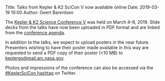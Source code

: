 Title: Talks from Kepler & K2 SciCon V now available online
Date: 2019-03-19 10:00
Author: Geert Barentsen

The [Kepler & K2 Science Conference V](scicon-2019/) was held on March 4–8, 2019.
Slide decks from the talks have now been uploaded in PDF format
and are linked from the [conference agenda](scicon-2019/#conference-agenda).

In addition to the talks, we expect to upload posters in the near future. 
Presenters wishing to have their poster made available in this way are requested to send a PDF copy of their poster (<10 MB) to [keplergo@mail.arc.nasa.gov](mailto:keplergo@mail.arc.nasa.gov).

Photos and impressions of the conference can also be accessed
via the [#KeplerSciCon hashtag](https://twitter.com/search?q=%23KeplerSciCon)
on Twitter.
